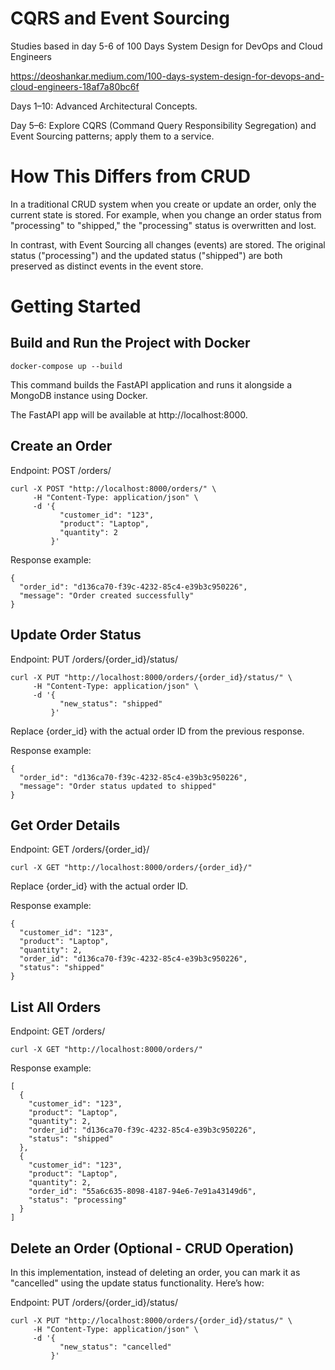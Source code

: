 # CQRS and Event Sourcing

Studies based in day 5-6 of 100 Days System Design for DevOps and Cloud Engineers

https://deoshankar.medium.com/100-days-system-design-for-devops-and-cloud-engineers-18af7a80bc6f

Days 1–10: Advanced Architectural Concepts.

Day 5–6: Explore CQRS (Command Query Responsibility Segregation) and Event Sourcing patterns; apply them to a service.

# How This Differs from CRUD

In a traditional CRUD system when you create or update an order, only the current state is stored. For example, when you change an order status from "processing" to "shipped," the "processing" status is overwritten and lost.

In contrast, with Event Sourcing all changes (events) are stored. The original status ("processing") and the updated status ("shipped") are both preserved as distinct events in the event store.

# Getting Started

## Build and Run the Project with Docker
```
docker-compose up --build
```
This command builds the FastAPI application and runs it alongside a MongoDB instance using Docker.

The FastAPI app will be available at http://localhost:8000.

## Create an Order

Endpoint: POST /orders/
```
curl -X POST "http://localhost:8000/orders/" \
     -H "Content-Type: application/json" \
     -d '{
           "customer_id": "123",
           "product": "Laptop",
           "quantity": 2
         }'
```
Response example:
```
{
  "order_id": "d136ca70-f39c-4232-85c4-e39b3c950226",
  "message": "Order created successfully"
}
```

## Update Order Status

Endpoint: PUT /orders/{order_id}/status/
```
curl -X PUT "http://localhost:8000/orders/{order_id}/status/" \
     -H "Content-Type: application/json" \
     -d '{
           "new_status": "shipped"
         }'
```
Replace {order_id} with the actual order ID from the previous response.

Response example:
```
{
  "order_id": "d136ca70-f39c-4232-85c4-e39b3c950226",
  "message": "Order status updated to shipped"
}
```

## Get Order Details

Endpoint: GET /orders/{order_id}/
```
curl -X GET "http://localhost:8000/orders/{order_id}/"
```
Replace {order_id} with the actual order ID.

Response example:
```
{
  "customer_id": "123",
  "product": "Laptop",
  "quantity": 2,
  "order_id": "d136ca70-f39c-4232-85c4-e39b3c950226",
  "status": "shipped"
}
```
## List All Orders
Endpoint: GET /orders/
```
curl -X GET "http://localhost:8000/orders/"
```
Response example:
```
[
  {
    "customer_id": "123",
    "product": "Laptop",
    "quantity": 2,
    "order_id": "d136ca70-f39c-4232-85c4-e39b3c950226",
    "status": "shipped"
  },
  {
    "customer_id": "123",
    "product": "Laptop",
    "quantity": 2,
    "order_id": "55a6c635-8098-4187-94e6-7e91a43149d6",
    "status": "processing"
  }
]
```

## Delete an Order (Optional - CRUD Operation)

In this implementation, instead of deleting an order, you can mark it as "cancelled" using the update status functionality. Here’s how:

Endpoint: PUT /orders/{order_id}/status/
```
curl -X PUT "http://localhost:8000/orders/{order_id}/status/" \
     -H "Content-Type: application/json" \
     -d '{
           "new_status": "cancelled"
         }'
```
